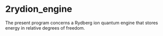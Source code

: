 # 2rydion_engine
The present program concerns a Rydberg ion quantum engine that stores energy in relative degrees of freedom.
